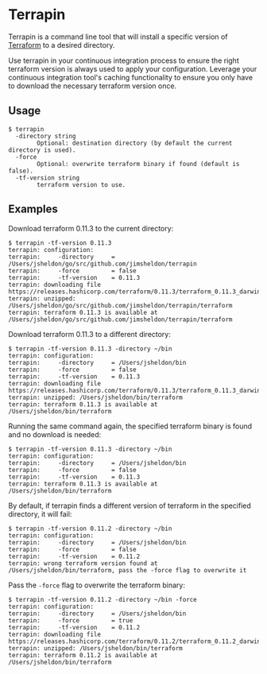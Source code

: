 # Terrapin

Terrapin is a command line tool that will install a specific version of [Terraform](https://www.terraform.io) to a desired directory.

Use terrapin in your continuous integration process to ensure the right terraform version is always used to apply your configuration. Leverage your continuous integration tool's caching functionality to ensure you only have to download the necessary terraform version once.

## Usage

```
$ terrapin
  -directory string
        Optional: destination directory (by default the current directory is used).
  -force
        Optional: overwrite terraform binary if found (default is false).
  -tf-version string
        terraform version to use.
```

## Examples

Download terraform 0.11.3 to the current directory:
```
$ terrapin -tf-version 0.11.3
terrapin: configuration:
terrapin:     -directory     = /Users/jsheldon/go/src/github.com/jimsheldon/terrapin
terrapin:     -force         = false
terrapin:     -tf-version    = 0.11.3
terrapin: downloading file https://releases.hashicorp.com/terraform/0.11.3/terraform_0.11.3_darwin_amd64.zip
terrapin: unzipped: /Users/jsheldon/go/src/github.com/jimsheldon/terrapin/terraform
terrapin: terraform 0.11.3 is available at /Users/jsheldon/go/src/github.com/jimsheldon/terrapin/terraform
```

Download terraform 0.11.3 to a different directory:
```
$ terrapin -tf-version 0.11.3 -directory ~/bin
terrapin: configuration:
terrapin:     -directory     = /Users/jsheldon/bin
terrapin:     -force         = false
terrapin:     -tf-version    = 0.11.3
terrapin: downloading file https://releases.hashicorp.com/terraform/0.11.3/terraform_0.11.3_darwin_amd64.zip
terrapin: unzipped: /Users/jsheldon/bin/terraform
terrapin: terraform 0.11.3 is available at /Users/jsheldon/bin/terraform
```

Running the same command again, the specified terraform binary is found and no download is needed:
```
$ terrapin -tf-version 0.11.3 -directory ~/bin
terrapin: configuration:
terrapin:     -directory     = /Users/jsheldon/bin
terrapin:     -force         = false
terrapin:     -tf-version    = 0.11.3
terrapin: terraform 0.11.3 is available at /Users/jsheldon/bin/terraform
```

By default, if terrapin finds a different version of terraform in the specified directory, it will fail:
```
$ terrapin -tf-version 0.11.2 -directory ~/bin
terrapin: configuration:
terrapin:     -directory     = /Users/jsheldon/bin
terrapin:     -force         = false
terrapin:     -tf-version    = 0.11.2
terrapin: wrong terraform version found at /Users/jsheldon/bin/terraform, pass the -force flag to overwrite it
```

Pass the `-force` flag to overwrite the terraform binary:
```
$ terrapin -tf-version 0.11.2 -directory ~/bin -force
terrapin: configuration:
terrapin:     -directory     = /Users/jsheldon/bin
terrapin:     -force         = true
terrapin:     -tf-version    = 0.11.2
terrapin: downloading file https://releases.hashicorp.com/terraform/0.11.2/terraform_0.11.2_darwin_amd64.zip
terrapin: unzipped: /Users/jsheldon/bin/terraform
terrapin: terraform 0.11.2 is available at /Users/jsheldon/bin/terraform
```
